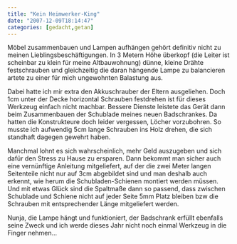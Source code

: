 ```yaml
---
title: "Kein Heimwerker-King"
date: "2007-12-09T18:14:47"
categories: [gedacht,getan]
---
```


Möbel zusammenbauen und Lampen aufhängen gehört definitiv nicht zu meinen Lieblingsbeschäftigungen. In 3 Metern Höhe überkopf (die Leiter ist scheinbar zu klein für meine Altbauwohnung) dünne, kleine Drähte festschrauben und gleichzeitig die daran hängende Lampe zu balancieren artete zu einer für mich ungewohnten Balastung aus.

Dabei hatte ich mir extra den Akkuschrauber der Eltern ausgeliehen. Doch 1cm unter der Decke horizontal Schrauben festdrehen ist für dieses Werkzeug einfach nicht machbar. Bessere Dienste leistete das Gerät dann beim Zusammenbauen der Schublade meines neuen Badschrankes. Da hatten die Konstrukteure doch leider vergessen, Löcher vorzubohren. So musste ich aufwendig 5cm lange Schrauben ins Holz drehen, die sich standhaft dagegen gewehrt haben.

Manchmal lohnt es sich wahrscheinlich, mehr Geld auszugeben und sich dafür den Stress zu Hause zu ersparen. Dann bekommt man sicher auch eine vernünftige Anleitung mitgeliefert, auf der die zwei Meter langen Seitenteile nicht nur auf 3cm abgebildet sind und man deshalb auch erkennt, wie herum die Schubladen-Schienen montiert werden müssen. Und mit etwas Glück sind die Spaltmaße dann so passend, dass zwischen Schublade und Schiene nicht auf jeder Seite 5mm Platz bleiben bzw die Schrauben mit entsprechender Länge mitgeliefert werden.

Nunja, die Lampe hängt und funktioniert, der Badschrank erfüllt ebenfalls seine Zweck und ich werde dieses Jahr nicht noch einmal Werkzeug in die Finger nehmen...

